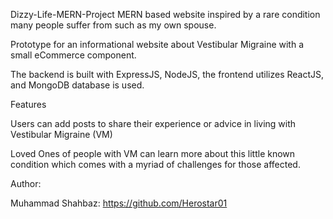 Dizzy-Life-MERN-Project
MERN based website inspired by a rare condition many people suffer from such as my own spouse. 

Prototype for an informational website about Vestibular Migraine with a small eCommerce component.

The backend is built with ExpressJS, NodeJS, the frontend utilizes ReactJS, and MongoDB database is used.

Features

Users can add posts to share their experience or advice in living with Vestibular Migraine (VM)

Loved Ones of people with VM can learn more about this little known condition which comes with a myriad of challenges for those affected. 

Author:

Muhammad Shahbaz: https://github.com/Herostar01
